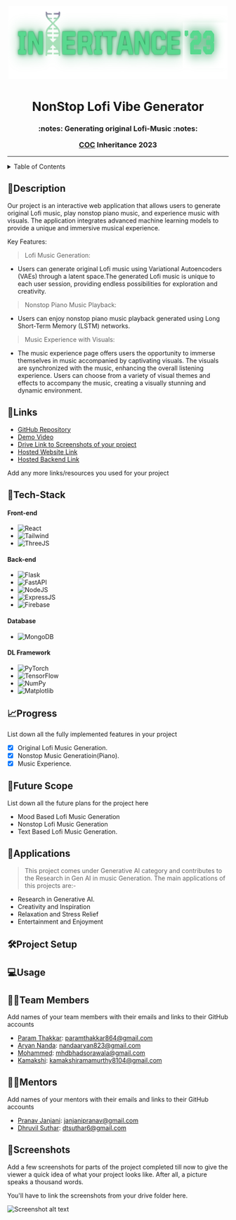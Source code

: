 <h1 align="center">
  <a href="https://github.com/CommunityOfCoders/Inheritance-2023">
    <img src="./Assets/Inheritance.png" alt="CoC Inheritance 2023" width="500" height="166">
  </a>
  <br>
  
</h1>
<p>
<h1 align = "center" > <strong>NonStop Lofi Vibe Generator</strong> <br></h1>

<h3 align = "center">

</p>
 :notes: Generating original Lofi-Music :notes:

[COC](https://github.com/CommunityOfCoders/Inheritance-2023) Inheritance 2023<br></h3>

</div>
<hr>

<details>
<summary>Table of Contents</summary>

- [Description](#description)
- [Links](#links)
- [Tech Stack](#tech-stack)
- [Progress](#progress)
- [Future Scope](#future-scope)
- [Applications](#applications)
- [Project Setup](#project-setup)
- [Usage](#usage)
- [Team Members](#team-members)
- [Mentors](#mentors)
- [Screenshots](#screenshots)

</details>

## 📝Description

Our project is an interactive web application that allows users to generate original Lofi music, play nonstop piano music, and experience music with visuals. The application integrates advanced machine learning models to provide a unique and immersive musical experience.

Key Features:

> Lofi Music Generation:

- Users can generate original Lofi music using Variational Autoencoders (VAEs) through a latent space.The generated Lofi music is unique to each user session, providing endless possibilities for exploration and creativity.

> Nonstop Piano Music Playback:

- Users can enjoy nonstop piano music playback generated using Long Short-Term Memory (LSTM) networks.
  
> Music Experience with Visuals:
- The music experience page offers users the opportunity to immerse themselves in music accompanied by captivating visuals. The visuals are synchronized with the music, enhancing the overall listening experience. Users can choose from a variety of visual themes and effects to accompany the music, creating a visually stunning and dynamic environment.


## 🔗Links

- [GitHub Repository](https://github.com/AryanNanda17/NonStop-Lofi-Vibe-Generator)
- [Demo Video]()
- [Drive Link to Screenshots of your project]()
- [Hosted Website Link]()
- [Hosted Backend Link]()

Add any more links/resources you used for your project

## 🤖Tech-Stack


#### Front-end
- ![React](https://img.shields.io/badge/react-%2320232a.svg?style=for-the-badge&logo=react&logoColor=%2361DAFB)
- ![Tailwind](https://img.shields.io/badge/Tailwind_CSS-38B2AC?style=for-the-badge&logo=tailwind-css&logoColor=white) 
- ![ThreeJS](https://img.shields.io/badge/ThreeJs-black?style=for-the-badge&logo=three.js&logoColor=white)
#### Back-end

- ![Flask](https://img.shields.io/badge/Flask-000000?style=for-the-badge&logo=flask&logoColor=white)
- ![FastAPI](https://img.shields.io/badge/fastapi-109989?style=for-the-badge&logo=FASTAPI&logoColor=white)
- ![NodeJS](https://img.shields.io/badge/Node.js-43853D?style=for-the-badge&logo=node.js&logoColor=white)
- ![ExpressJS](https://img.shields.io/badge/Express.js-404D59?style=for-the-badge)
- ![Firebase](https://img.shields.io/badge/firebase-ffca28?style=for-the-badge&logo=firebase&logoColor=black)

#### Database
- ![MongoDB](https://img.shields.io/badge/MongoDB-4EA94B?style=for-the-badge&logo=mongodb&logoColor=white)

#### DL Framework

- ![PyTorch](https://img.shields.io/badge/PyTorch-%23EE4C2C.svg?style=for-the-badge&logo=PyTorch&logoColor=white)
- ![TensorFlow](https://img.shields.io/badge/TensorFlow-FF6F00?style=for-the-badge&logo=tensorflow&logoColor=white)
- ![NumPy](https://img.shields.io/badge/numpy-%23013243.svg?style=for-the-badge&logo=numpy&logoColor=white)
- ![Matplotlib](https://img.shields.io/badge/Matplotlib-%23ffffff.svg?style=for-the-badge&logo=Matplotlib&logoColor=black)

## 📈Progress

List down all the fully implemented features in your project

- [x] Original Lofi Music Generation. 
- [x] Nonstop Music Generatioin(Piano).
- [x] Music Experience.  

## 🔮Future Scope

List down all the future plans for the project here

- Mood Based Lofi Music Generation
- Nonstop Lofi Music Generation
- Text Based Lofi Music Generation. 

## 💸Applications

> This project comes under Generative AI category and contributes to the Research in Gen AI in music Generation. The main applications of this projects are:-
- Research in Generative AI.
- Creativity and Inspiration
- Relaxation and Stress Relief
- Entertainment and Enjoyment

## 🛠Project Setup



## 💻Usage



## 👨‍💻Team Members

Add names of your team members with their emails and links to their GitHub accounts

- [Param Thakkar](https://github.com/ParamThakkar123): paramthakkar864@gmail.com
- [Aryan Nanda](https://github.com/AryanNanda17): nandaaryan823@gmail.com
- [Mohammed](https://github.com/mohammed052): mhdbhadsorawala@gmail.com
- [Kamakshi](https://github.com/Kamakshi8104): kamakshiramamurthy8104@gmail.com

## 👨‍🏫Mentors

Add names of your mentors with their emails and links to their GitHub accounts

- [Pranav Janjani]([https://github.com/](https://github.com/pranavjanjani)): janjanipranav@gmail.com
- [Dhruvil Suthar](https://github.com/Bruhbytes): dtsuthar6@gmail.com

## 📱Screenshots
Add a few screenshots for parts of the project completed till now to give the viewer a quick idea of what your project looks like. After all, a picture speaks a thousand words.

You'll have to link the screenshots from your drive folder here.

![Screenshot alt text](https://i.redd.it/qp8ocyzvyj8a1.jpg "Here is a screenshot")
